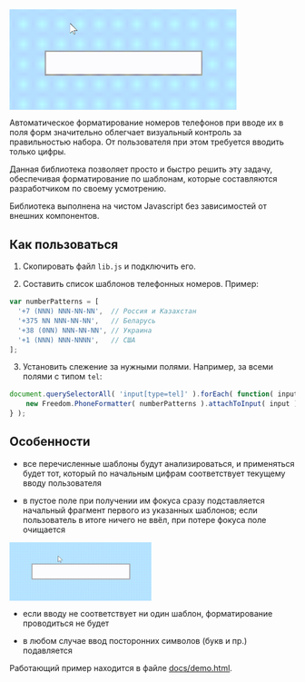 <img src="https://raw.githubusercontent.com/1234ru/phone-formatter/master/docs/live.gif" width="400" align="center">

Автоматическое форматирование номеров телефонов при вводе их в поля форм значительно 
облегчает визуальный контроль за правильностью набора. От пользователя при этом требуется вводить только цифры. 

Данная библиотека позволяет просто и быстро решить эту задачу, обеспечивая форматирование по шаблонам, которые составляются разработчиком по своему усмотрению.

Библиотека выполнена на чистом Javascript без зависимостей от внешних компонентов.


## Как пользоваться

1. Скопировать файл `lib.js` и подключить его.  


2. Составить список шаблонов телефонных номеров. Пример:

```javascript
var numberPatterns = [
  '+7 (NNN) NNN-NN-NN',  // Россия и Казахстан
  '+375 NN NNN-NN-NN',   // Беларусь
  '+38 (0NN) NNN-NN-NN', // Украина
  '+1 (NNN) NNN-NNNN',   // США
];
```

3. Установить слежение за нужными полями. Например, за всеми полями с типом `tel`:

```javascript
document.querySelectorAll( 'input[type=tel]' ).forEach( function( input ) {
    new Freedom.PhoneFormatter( numberPatterns ).attachToInput( input );
} );
```

## Особенности

* все перечисленные шаблоны будут анализироваться, и применяться будет тот, который
по начальным цифрам соответствует текущему вводу пользователя

* в пустое поле при получении им фокуса сразу подставляется начальный фрагмент первого из 
  указанных шаблонов; если пользователь в итоге ничего не ввёл, при потере фокуса поле 
  очищается  
<img src="https://raw.githubusercontent.com/1234ru/phone-formatter/master/docs/blank-input.gif" width="250" align="center">

* если вводу не соответствует ни один шаблон, форматирование проводиться не будет

* в любом случае ввод посторонних символов (букв и пр.) подавляется


Работающий пример находится в файле [docs/demo.html](docs/demo.html).
